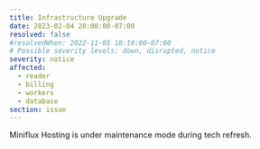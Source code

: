```yaml
---
title: Infrastructure Upgrade
date: 2023-02-04 20:00:00-07:00
resolved: false
#resolvedWhen: 2022-11-05 18:10:00-07:00
# Possible severity levels: down, disrupted, notice
severity: notice
affected:
  - reader
  - billing
  - workers
  - database
section: issue
---
```


Miniflux Hosting is under maintenance mode during tech refresh.

